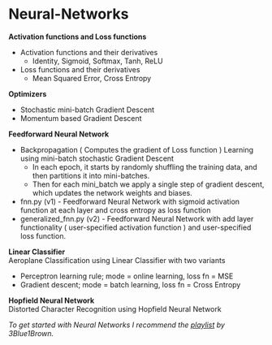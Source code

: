 # Neural-Networks

**Activation functions and Loss functions**
 * Activation functions and their derivatives
     * Identity, Sigmoid, Softmax, Tanh, ReLU
 * Loss functions and their derivatives
     * Mean Squared Error, Cross Entropy   
 
**Optimizers**
* Stochastic mini-batch Gradient Descent
* Momentum based Gradient Descent

**Feedforward Neural Network**   
* Backpropagation ( Computes the gradient of Loss function ) Learning using mini-batch stochastic Gradient Descent  
    * In each epoch, it starts by randomly shuffling the training data, and then partitions it into mini-batches. 
    * Then for each mini_batch we apply a single step of gradient descent, which updates the network weights and biases. 
* fnn.py (v1) - Feedforward Neural Network with sigmoid activation function at each layer and cross entropy as loss function
* generalized_fnn.py (v2) - Feedforward Neural Network with add layer functionality ( user-specified activation function ) and user-specified loss function. 

**Linear Classifier**          
Aeroplane Classification using Linear Classifier with two variants
* Perceptron learning rule; mode = online learning, loss fn =  MSE
* Gradient descent; mode = batch learning, loss fn = Cross Entropy

**Hopfield Neural Network**   
Distorted Character Recognition using Hopfield Neural Network                
                         
*To get started with Neural Networks I recommend the [playlist](https://youtube.com/playlist?list=PLZHQObOWTQDNU6R1_67000Dx_ZCJB-3pi) by 3Blue1Brown.*
